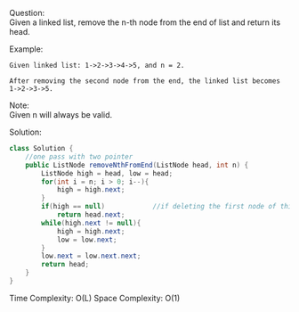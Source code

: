 Question:  
Given a linked list, remove the n-th node from the end of list and return its head.  

Example:
```
Given linked list: 1->2->3->4->5, and n = 2.

After removing the second node from the end, the linked list becomes 1->2->3->5.
```
Note:  
Given n will always be valid.

Solution:
```java
class Solution {
    //one pass with two pointer
    public ListNode removeNthFromEnd(ListNode head, int n) {
        ListNode high = head, low = head;
        for(int i = n; i > 0; i--){
            high = high.next;
        }
        if(high == null)            //if deleting the first node of this linked list, should be care of the first pointer exception.
            return head.next;
        while(high.next != null){
            high = high.next;
            low = low.next;
        }
        low.next = low.next.next;
        return head;
    }
}
```
Time Complexity: O(L)
Space Complexity: O(1)